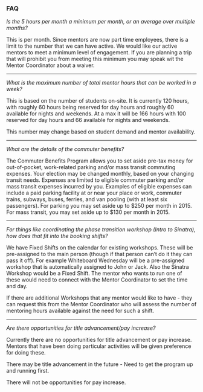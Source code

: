 ### FAQ

_Is the 5 hours per month a minimum per month, or an average over multiple months?_

This is per month.  Since mentors are now part time employees, there is a limit to the number that we can have active.  We would like our active mentors to meet a minimum level of engagement. If you are planning a trip that will prohibit you from meeting this minimum you may speak wit the Mentor Coordinator about a waiver.

---

_What is the maximum number of total mentor hours that can be worked in a week?_

This is based on the number of students on-site. It is currently 120 hours, with roughly 60 hours being reserved for day hours and roughly 60 available for nights and weekends. At a max it will be 166 hours with 100 reserved for day hours and 66 available for nights and weekends.

This number may change based on student demand and mentor availability.

---

_What are the details of the commuter benefits?_

The Commuter Benefits Program allows you to set aside pre-tax money for out-of-pocket, work-related parking and/or mass transit commuting expenses. Your election may be changed monthly, based on your changing transit needs. Expenses are limited to eligible commuter parking and/or mass transit expenses incurred by you. Examples of eligible expenses can include a paid parking facility at or near your place or work, commuter trains, subways, buses, ferries, and van pooling (with at least six passengers). For parking you may set aside up to $250 per month in 2015. For mass transit, you may set aside up to $130 per month in 2015.

---

_For things like coordinating the phase transition workshop (Intro to Sinatra), how does that fit into the booking shifts?_

We have Fixed Shifts on the calendar for existing workshops. These will be pre-assigned to the main person (though if that person can’t do it they can pass it off). For example Whiteboard Wednesday will be a pre-assigned workshop that is automatically assigned to John or Jack. Also the Sinatra Workshop would be a Fixed Shift. The mentor who wants to run one of these would need to connect with the Mentor Coordinator to set the time and day.

If there are additional Workshops that any mentor would like to have - they can request this from the Mentor Coordinator who will assess the number of mentoring hours available against the need for such a shift.

---

_Are there opportunities for title advancement/pay increase?_

Currently there are no opportunities for title advancement or pay increase. Mentors that have been doing particular activities will be given preference for doing these.

There may be title advancement in the future - Need to get the program up and running first.

There will not be opportunities for pay increase.
